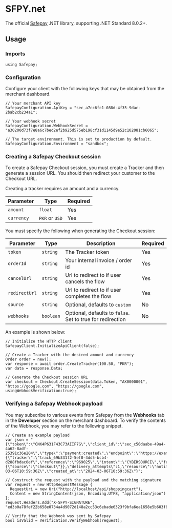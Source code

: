 # SFPY.net

The official [Safepay][safepay] .NET library, supporting .NET Standard 8.0.2+.

## Usage

### Imports

```
using Safepay;
```

### Configuration

Configure your client with the following keys that may be obtained from the merchant dashboard.

```
// Your merchant API key
SafepayConfiguration.ApiKey = "sec_a7cc6fc1-088d-4f35-9dac-2bab2cb234a1";

// Your webhook secret
SafepayConfiguration.WebhookSecret = "a30200d73f7e8a6c7bed2ef2b925d575eb198cf31d1145d9e52c102081cb6065";

// The target environment. This is set to production by default.
SafepayConfiguration.Environment = "sandbox";
```

### Creating a Safepay Checkout session

To create a Safepay Checkout session, you must create a Tracker and then generate a session URL. You should then redirect your customer to the Checkout URL.

Creating a tracker requires an amount and a currency.

| Parameter  | Type           | Required |
| ---------- | -------------- | -------- |
| `amount`   | `float`        | Yes      |
| `currency` | `PKR` or `USD` | Yes      |

You must specify the following when generating the Checkout session:

| Parameter     | Type      | Description                                                 | Required |
| ------------- | --------- | ----------------------------------------------------------- | -------- |
| `token`       | `string`  | The Tracker token                                           | Yes      |
| `orderId`     | `string`  | Your internal invoice / order id                            | Yes      |
| `cancelUrl`   | `string`  | Url to redirect to if user cancels the flow                 | Yes      |
| `redirectUrl` | `string`  | Url to redirect to if user completes the flow               | Yes      |
| `source`      | `string`  | Optional, defaults to `custom`                              | No       |
| `webhooks`    | `boolean` | Optional, defaults to `false`. Set to true for redirection  | No       |

An example is shown below:

```
// Initialize the HTTP client
SafepayClient.InitializeApiClient(false);

// Create a Tracker with the desired amount and currency
Order order = new();
var response = await order.CreateTracker(100.50, "PKR");
var data = response.Data;

// Generate the Checkout session URL
var checkout = Checkout.CreateSession(data.Token, "AX0000001", "https://google.com", "https://google.com", usingWebhookVerification:true);
```

### Verifying a Safepay Webhook payload

You may subscribe to various events from Safepay from the **Webhooks** tab in the **Developer** section on the merchant dashboard. To verify the contents of the Webhook, you may refer to the following snippet.

```
// Create an example payload
var json = "{\"token\":\"CNK4P631F43C73AIIF7G\",\"client_id\":\"sec_c50daabe-49a4-4a62-8adf-25391c36e204\",\"type\":\"payment:created\",\"endpoint\":\"https://example.com\",\"notification\":{\"tracker\":\"track_69b331f2-5ef0-4dd5-bcb4-d288fbdac0ef\",\"reference\":\"969025\",\"intent\":\"CYBERSOURCE\",\"fee\":\"32.77\",\"net\":\"967.23\",\"user\":\"hzaidi@getsafepay.com\",\"state\":\"PAID\",\"amount\":\"1000.00\",\"currency\":\"PKR\",\"metadata\":{\"source\":\"checkout\"}},\"delivery_attempts\":1,\"resource\":\"notification\",\"next_attempt_at\":\"2024-03-06T10:59:36Z\",\"created_at\":\"2024-03-06T10:59:36Z\"}";

// Construct the request with the payload and the matching signature
var request = new HttpRequestMessage {
  RequestUri = new Uri("http://localhost/api/shoppingcart"),
  Content = new StringContent(json, Encoding.UTF8, "application/json")
};
request.Headers.Add("X-SFPY-SIGNATURE", "ed3b0a78fef22b658e0734a4d9072d148a2cc53c6ebade6323f9bfa6ea1658e5b603f8cea50de1f288707363663f42f50116d777ca634bca6f8ed1adfd462b1a");

// Verify that the Webhook was sent by Safepay
bool isValid = Verification.VerifyWebhook(request);
```

[safepay]: https://getsafepay.com
